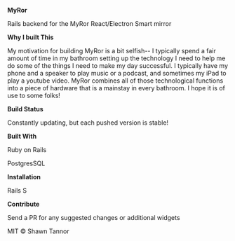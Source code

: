 **MyRor**

Rails backend for the MyRor React/Electron Smart mirror

**Why I built This**

My motivation for building MyRor is a bit selfish-- I typically spend a fair amount of time in my bathroom setting up the technology I need to help me do some of the things I need to make my day successful. I typically have my phone and a speaker to play music or a podcast, and sometimes my iPad to play a youtube video. MyRor combines all of those technological functions into a piece of hardware that is a mainstay in every bathroom. I hope it is of use to some folks!

**Build Status**

Constantly updating, but each pushed version is stable!

**Built With**

Ruby on Rails

PostgresSQL

**Installation**

Rails S


**Contribute**

Send a PR for any suggested changes or additional widgets

MIT © Shawn Tannor
